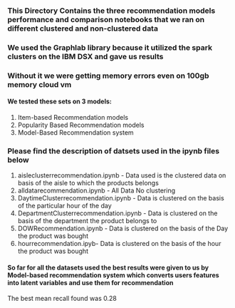 ### This Directory Contains the three recommendation models performance and comparison notebooks that we ran on different clustered and non-clustered data
### We used the Graphlab library because it utilized the spark clusters on the IBM DSX and gave us results
### Without it we were getting memory errors even on 100gb memory cloud vm 


#### We tested these sets on 3 models:
  1.  Item-based Recommendation models
  2.  Popularity Based Recommendation models
  3.  Model-Based Recommendation system
  
  
### Please find the description of datsets used in the ipynb files below
   
   1. aisleclusterrecommendation.ipynb - Data used is the clustered data on basis of the aisle to which the products belongs
   2.  alldatarecommendation.ipynb - All Data No clustering
   3.  DaytimeClusterrecommendation.ipynb - Data is clustered on the basis of the particular hour of the day
   4. DepartmentClusterrecommendation.ipynb - Data is clustered on the basis of the department the product belongs to
   5.  DOWRecommendation.ipynb - Data is clustered on the basis of the Day the product was bought
   6.  hourrecommendation.ipyb-  Data is clustered on the basis of the hour the product was bought
   
   
#### So far for all the datasets used the best results were given to us by Model-based recommendation system which converts users features into latent variables and use them for recommendation

The best mean recall found was 0.28

